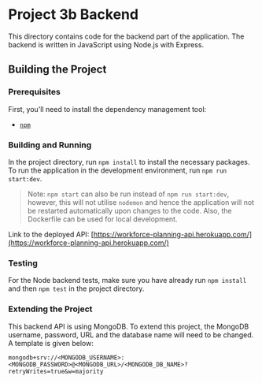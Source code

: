 # Project 3b Backend

This directory contains code for the backend part of the application. The backend is written in
JavaScript using Node.js with Express.

## Building the Project

### Prerequisites

First, you'll need to install the dependency management tool:

- [`npm`](https://docs.npmjs.com/)

### Building and Running

In the project directory, run `npm install` to install the necessary packages. To run the
application in the development environment, run `npm run start:dev`.

> Note: `npm start` can also be run instead of `npm run start:dev`, however, this will not utilise
> `nodemon` and hence the application will not be restarted automatically upon changes to the code.
> Also, the Dockerfile can be used for local development.

Link to the deployed API:
[https://workforce-planning-api.herokuapp.com/](https://workforce-planning-api.herokuapp.com/)

### Testing

For the Node backend tests, make sure you have already run `npm install` and then `npm test` in
the project directory.

### Extending the Project

This backend API is using MongoDB. To extend this project, the MongoDB username, password, URL and
the database name will need to be changed. A template is given below:

```
mongodb+srv://<MONGODB_USERNAME>:<MONGODB_PASSWORD>@<MONGODB_URL>/<MONGODB_DB_NAME>?retryWrites=true&w=majority
```

